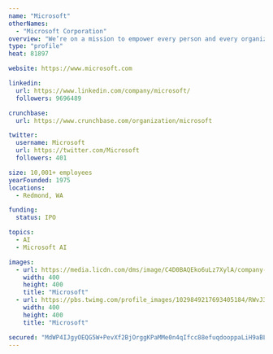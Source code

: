 ```yaml
---
name: "Microsoft"
otherNames:
  - "Microsoft Corporation"
overview: "We’re on a mission to empower every person and every organization on the planet to achieve more."
type: "profile"
heat: 81897

website: https://www.microsoft.com

linkedin:
  url: https://www.linkedin.com/company/microsoft/
  followers: 9696489

crunchbase:
  url: https://www.crunchbase.com/organization/microsoft

twitter:
  username: Microsoft
  url: https://twitter.com/Microsoft
  followers: 401

size: 10,001+ employees
yearFounded: 1975
locations:
  - Redmond, WA

funding:
  status: IPO

topics:
  - AI
  - Microsoft AI

images:
  - url: https://media.licdn.com/dms/image/C4D0BAQEko6uLz7XylA/company-logo_400_400/0?e=1582156800&v=beta&t=nBu4Vid9kLL4LOTzUqhogOTGDATLBvq-PGHziJ7RI3s
    width: 400
    height: 400
    title: "Microsoft"
  - url: https://pbs.twimg.com/profile_images/1029849217693405184/RWvJ3wHK_400x400.jpg
    width: 400
    height: 400
    title: "Microsoft"

secured: "MdWP4IJgyOEQG5W+PevXf2BjOrggKPaMMe0n4qIfcc88efuqdooppaLiH9aBLTOW3nT5giBCwYVd4UQwcw44tDtrif/WlXjgCO2HsT6IZLqc5YJUhl8utT1mkonSvvilRCsgFcW/qkG9NbZEVHpC8alqk1AfsEdHq3Ly7U2dPOAYc/jdBpUPeUozp3AwTvtqEQykvGgnBFLDpR9ZUNeeGiwY9/yufQ1eL7B5GON4NTBlIPmMkgZKKbUs6Br6vLgCVcKEfL812tAEP2g9uoLNv0l9v8K80uA+17vGS/1g0dRCH0z8gsPUz7RFsH+iZdfT;KMksFln0ODqTaLVlg8ZuGA=="
---
```


